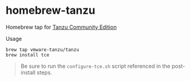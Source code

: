 # homebrew-tanzu
Homebrew tap for [Tanzu Community Edition](https://github.com/vmware-tanzu/community-edition)

Usage

```shell
brew tap vmware-tanzu/tanzu
brew install tce
```

> Be sure to run the `configure-tce.sh` script referenced in the post-install steps.

